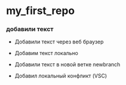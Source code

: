 # my_first_repo

### добавили текст

* Добавили текст через веб браузер

* Добавим текст локально

* Добавили текст в новой ветке newbranch

* Добавил локальный конфликт (VSC)

